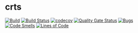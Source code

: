 crts
=

[![Build](https://github.com/cedfactory/crts/actions/workflows/build.yml/badge.svg)](https://github.com/cedfactory/crts/actions)
[![Build Status](https://travis-ci.com/cedfactory/crts.svg?branch=main)](https://travis-ci.com/cedfactory/crts)
[![codecov](https://codecov.io/gh/cedfactory/crts/branch/main/graph/badge.svg)](https://codecov.io/gh/cedfactory/crts)
[![Quality Gate Status](https://sonarcloud.io/api/project_badges/measure?project=cedfactory_crts&metric=alert_status)](https://sonarcloud.io/dashboard?id=cedfactory_crts)
[![Bugs](https://sonarcloud.io/api/project_badges/measure?project=cedfactory_crts&metric=bugs)](https://sonarcloud.io/dashboard?id=cedfactory_crts)
[![Code Smells](https://sonarcloud.io/api/project_badges/measure?project=cedfactory_crts&metric=code_smells)](https://sonarcloud.io/dashboard?id=cedfactory_crts)
[![Lines of Code](https://sonarcloud.io/api/project_badges/measure?project=cedfactory_crts&metric=ncloc)](https://sonarcloud.io/dashboard?id=cedfactory_crts)